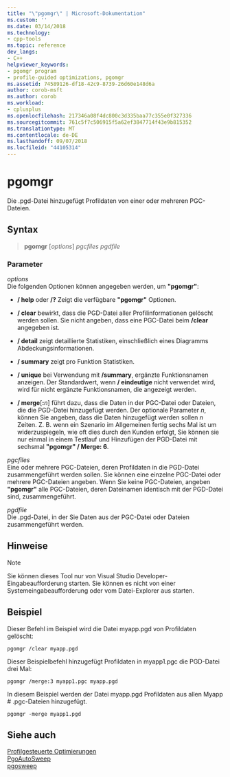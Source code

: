 ```yaml
---
title: "\"pgomgr\" | Microsoft-Dokumentation"
ms.custom: ''
ms.date: 03/14/2018
ms.technology:
- cpp-tools
ms.topic: reference
dev_langs:
- C++
helpviewer_keywords:
- pgomgr program
- profile-guided optimizations, pgomgr
ms.assetid: 74589126-df18-42c9-8739-26d60e148d6a
author: corob-msft
ms.author: corob
ms.workload:
- cplusplus
ms.openlocfilehash: 217346a08f4dc800c3d335baa77c355e0f327336
ms.sourcegitcommit: 761c5f7c506915f5a62ef3847714f43e9b815352
ms.translationtype: MT
ms.contentlocale: de-DE
ms.lasthandoff: 09/07/2018
ms.locfileid: "44105314"
---
```

# <a name="pgomgr"></a>pgomgr

Die .pgd-Datei hinzugefügt Profildaten von einer oder mehreren PGC-Dateien.

## <a name="syntax"></a>Syntax

> **pgomgr** [*options*] *pgcfiles* *pgdfile*

### <a name="parameters"></a>Parameter

*options*<br/>
Die folgenden Optionen können angegeben werden, um **"pgomgr"**:

- **/ help** oder **/?** Zeigt die verfügbare **"pgomgr"** Optionen.

- **/ clear** bewirkt, dass die PGD-Datei aller Profilinformationen gelöscht werden sollen. Sie nicht angeben, dass eine PGC-Datei beim **/clear** angegeben ist.

- **/ detail** zeigt detaillierte Statistiken, einschließlich eines Diagramms Abdeckungsinformationen.

- **/ summary** zeigt pro Funktion Statistiken.

- **/ unique** bei Verwendung mit **/summary**, ergänzte Funktionsnamen anzeigen. Der Standardwert, wenn **/ eindeutige** nicht verwendet wird, wird für nicht ergänzte Funktionsnamen, die angezeigt werden.

- **/ merge**\[**:**<em>n</em>] führt dazu, dass die Daten in der PGC-Datei oder Dateien, die die PGD-Datei hinzugefügt werden. Der optionale Parameter *n*, können Sie angeben, dass die Daten hinzugefügt werden sollen *n* Zeiten. Z. B. wenn ein Szenario im Allgemeinen fertig sechs Mal ist um widerzuspiegeln, wie oft dies durch den Kunden erfolgt, Sie können sie nur einmal in einem Testlauf und Hinzufügen der PGD-Datei mit sechsmal **"pgomgr" / Merge: 6**.

*pgcfiles*<br/>
Eine oder mehrere PGC-Dateien, deren Profildaten in die PGD-Datei zusammengeführt werden sollen. Sie können eine einzelne PGC-Datei oder mehrere PGC-Dateien angeben. Wenn Sie keine PGC-Dateien, angeben **"pgomgr"** alle PGC-Dateien, deren Dateinamen identisch mit der PGD-Datei sind, zusammengeführt.

*pgdfile*<br/>
Die .pgd-Datei, in der Sie Daten aus der PGC-Datei oder Dateien zusammengeführt werden.

## <a name="remarks"></a>Hinweise

> [!NOTE]
> Sie können dieses Tool nur von Visual Studio Developer-Eingabeaufforderung starten. Sie können es nicht von einer Systemeingabeaufforderung oder vom Datei-Explorer aus starten.

## <a name="example"></a>Beispiel

Dieser Befehl im Beispiel wird die Datei myapp.pgd von Profildaten gelöscht:

`pgomgr /clear myapp.pgd`

Dieser Beispielbefehl hinzugefügt Profildaten in myapp1.pgc die PGD-Datei drei Mal:

`pgomgr /merge:3 myapp1.pgc myapp.pgd`

In diesem Beispiel werden der Datei myapp.pgd Profildaten aus allen Myapp # .pgc-Dateien hinzugefügt.

`pgomgr -merge myapp1.pgd`

## <a name="see-also"></a>Siehe auch

[Profilgesteuerte Optimierungen](profile-guided-optimizations.md)<br/>
[PgoAutoSweep](pgoautosweep.md)<br/>
[pgosweep](pgosweep.md)<br/>
